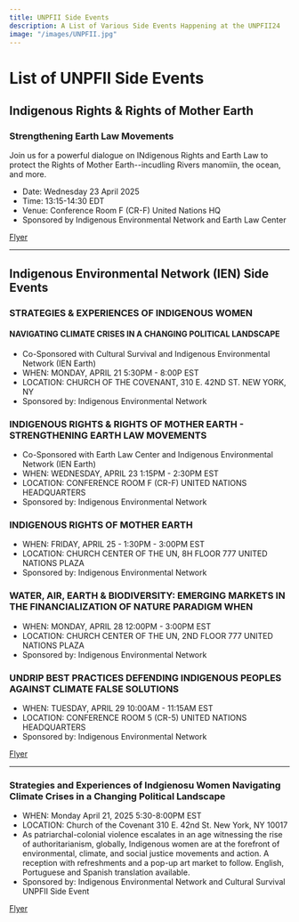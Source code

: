 ```yaml
---
title: UNPFII Side Events
description: A List of Various Side Events Happening at the UNPFII24
image: "/images/UNPFII.jpg"
---
```

# List of UNPFII Side Events



## Indigenous Rights & Rights of Mother Earth
### Strengthening Earth Law Movements
Join us for a powerful dialogue on INdigenous Rights and Earth Law to protect the Rights of Mother Earth--incudling Rivers manomiin, the ocean, and more.

- Date: Wednesday 23 April 2025
- Time: 13:15-14:30 EDT
- Venue: Conference Room F (CR-F) United Nations HQ
- Sponsored by Indigenous Environmental Network and Earth Law Center

[Flyer](/img/unpfii-indigenous-rights-mother-earth.jpeg)

* * * 

## Indigenous Environmental Network (IEN) Side Events
### STRATEGIES & EXPERIENCES OF INDIGENOUS WOMEN
#### NAVIGATING CLIMATE CRISES IN A CHANGING POLITICAL LANDSCAPE
- Co-Sponsored with Cultural Survival and Indigenous Environmental Network (IEN Earth)
- WHEN: MONDAY, APRIL 21 5:30PM - 8:00P EST
- LOCATION:  CHURCH OF THE COVENANT, 310 E. 42ND ST. NEW YORK, NY
- Sponsored by: Indigenous Environmental Network

### INDIGENOUS RIGHTS & RIGHTS OF MOTHER EARTH - STRENGTHENING EARTH LAW MOVEMENTS
- Co-Sponsored with Earth Law Center and Indigenous Environmental Network (IEN Earth)
- WHEN:  WEDNESDAY, APRIL 23 1:15PM - 2:30PM EST
- LOCATION: CONFERENCE ROOM F (CR-F) UNITED NATIONS HEADQUARTERS
- Sponsored by: Indigenous Environmental Network

### INDIGENOUS RIGHTS OF MOTHER EARTH
- WHEN: FRIDAY, APRIL 25 - 1:30PM - 3:00PM EST
- LOCATION: CHURCH CENTER OF THE UN, 8H FLOOR
777 UNITED NATIONS PLAZA
- Sponsored by: Indigenous Environmental Network

### WATER, AIR, EARTH & BIODIVERSITY: EMERGING MARKETS IN THE FINANCIALIZATION OF NATURE PARADIGM WHEN
- WHEN: MONDAY, APRIL 28 12:00PM - 3:00PM EST
- LOCATION:  CHURCH CENTER OF THE UN, 2ND FLOOR
777 UNITED NATIONS PLAZA
- Sponsored by: Indigenous Environmental Network

### UNDRIP BEST PRACTICES DEFENDING INDIGENOUS PEOPLES AGAINST CLIMATE FALSE SOLUTIONS
- WHEN: TUESDAY, APRIL 29 10:00AM - 11:15AM EST
- LOCATION: CONFERENCE ROOM 5 (CR-5)
UNITED NATIONS HEADQUARTERS
- Sponsored by: Indigenous Environmental Network

[Flyer](/img/unpfii-ien-side-events.jpeg)

* * *

### Strategies and Experiences of Indgienosu Women Navigating Climate Crises in a Changing Political Landscape
- WHEN: Monday April 21, 2025 5:30-8:00PM EST
- LOCATION: Church of the Covenant 310 E. 42nd St. New York, NY 10017
- As patriarchal-colonial violence escalates in an age witnessing the rise of authoritarianism, globally, Indigenous women are at the forefront of environmental, climate, and social justice movements and action. A reception with refreshments and a pop-up art market to follow. English, Portuguese and Spanish translation available.
- Sponsored by: Indigenous Environmental Network and Cultural Survival UNPFII Side Event

[Flyer](/img/unpfii-indigenous-women.jpeg)